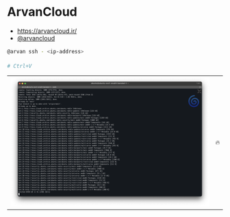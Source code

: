 # ArvanCloud

- https://arvancloud.ir/
- [@arvancloud](./aliases/arvancloud.md)

```bash
@arvan ssh - <ip-address>

# Ctrl+V
```

| | |
|-|-|
| ![image](https://github.com/kamangir/assets/blob/main/arvancloud/seed.png?raw=true) | 🔥 |
